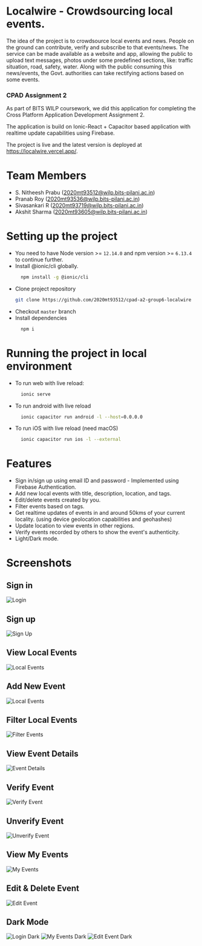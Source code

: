 # Localwire - Crowdsourcing local events.
The idea of the project is to crowdsource local events and news. People on the ground can contribute, verify and subscribe to that events/news. The service can be made available as a website and app, allowing the public to upload text messages, photos under some predefined sections, like: traffic situation, road, safety, water. Along with the public consuming this news/events, the Govt. authorities can take rectifying actions based on some events.

### CPAD Assignment 2
As part of BITS WILP coursework, we did this application for completing the Cross Platform Application Development Assignment 2.

The application is build on Ionic-React + Capacitor based application with realtime update capabilities using Firebase.

The project is live and the latest version is deployed at https://localwire.vercel.app/.

# Team Members
- S. Nitheesh Prabu (2020mt93512@wilp.bits-pilani.ac.in)
- Pranab Roy (2020mt93536@wilp.bits-pilani.ac.in)
- Sivasankari R (2020mt93719@wilp.bits-pilani.ac.in)
- Akshit Sharma (2020mt93605@wilp.bits-pilani.ac.in)


# Setting up the project
- You need to have Node version >= `12.14.0` and npm version >= `6.13.4` to continue further.
- Install @ionic/cli globally.
  ```bash
	npm install -g @ionic/cli
	```
- Clone project repository
  ```bash
  git clone https://github.com/2020mt93512/cpad-a2-group6-localwire
  ```
- Checkout `master` branch
- Install dependencies
  ```bash
	npm i
	```

# Running the project in local environment
- To run web with live reload:
  ```bash
	ionic serve
	```
- To run android with live reload
  ```bash
	ionic capacitor run android -l --host=0.0.0.0
	```
- To run iOS with live reload (need macOS)
  ```bash
	ionic capacitor run ios -l --external
	```

# Features
- Sign in/sign up using email ID and password - Implemented using Firebase Authentication.
- Add new local events with title, description, location, and tags.
- Edit/delete events created by you.
- Filter events based on tags.
- Get realtime updates of events in and around 50kms of your current locality. (using device geolocation capabilities and geohashes)
- Update location to view events in other regions.
- Verify events recorded by others to show the event's authenticity.
- Light/Dark mode.

# Screenshots
## Sign in
![Login](/examples/login.png?raw=true "Login")

## Sign up
![Sign Up](/examples/signup.png?raw=true "Sign Up")

## View Local Events
![Local Events](/examples/local-events.png?raw=true "Local Events")

## Add New Event
![Local Events](/examples/add-new-event.png?raw=true "Add New Event")

## Filter Local Events
![Filter Events](/examples/filter-events.png?raw=true "Filter Events")

## View Event Details
![Event Details](/examples/event-details.png?raw=true "View Event Details")

## Verify Event
![Verify Event](/examples/verify-event.png?raw=true "Verify Event")

## Unverify Event
![Unverify Event](/examples/unverify-event.png?raw=true "Unverify Event")

## View My Events
![My Events](/examples/my-events.png?raw=true "View My Events")

## Edit & Delete Event
![Edit Event](/examples/edit-event.png?raw=true "Edit Event")

## Dark Mode
![Login Dark](/examples/login-dark.png?raw=true "Login Dark")
![My Events Dark](/examples/my-events-dark.png?raw=true "View My Events Dark")
![Edit Event Dark](/examples/edit-event-dark.png?raw=true "Edit Event Dark")
